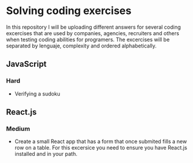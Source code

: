 # Solving coding exercises
In this repository I will be uploading different answers for several coding excercises that are used by companies, agencies, recruiters and others when testing coding abilities for programers. The excercises will be separated by lenguaje, complexity and ordered alphabetically.

## JavaScript
### Hard
- Verifying a sudoku

## React.js
### Medium
- Create a small React app that has a form that once submited fills a new row on a table. For this excersice you need to ensure you have React.js installed and in your path.

